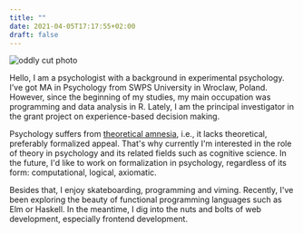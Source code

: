 ```yaml
---
title: ""
date: 2021-04-05T17:17:55+02:00
draft: false
---
```

![oddly cut photo](/img/face.png)

Hello, I am a psychologist with a background in experimental psychology. I’ve got MA in Psychology from SWPS University in Wroclaw, Poland. However, since the beginning of my studies, my main occupation was programming and data analysis in R. Lately, I am the principal investigator in the grant project on experience-based decision making.

Psychology suffers from [theoretical amnesia](http://osc.centerforopenscience.org/2013/11/20/theoretical-amnesia/), i.e., it lacks theoretical, preferably formalized appeal. That's why currently I'm interested in the role of theory in psychology and its related fields such as cognitive science. In the future, I'd like to work on formalization in psychology, regardless of its form: computational, logical, axiomatic. 

Besides that, I enjoy skateboarding, programming and viming. Recently, I've been exploring the beauty of functional programming languages such as Elm or Haskell. In the meantime, I dig into the nuts and bolts of web development, especially frontend development. 
